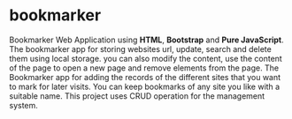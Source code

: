 # bookmarker
Bookmarker Web Application using **HTML**, **Bootstrap** and **Pure JavaScript**.
The bookmarker app for storing websites url, update, search and delete them using local storage.
you can also modify the content, use the content of the page to open a new page and remove elements from the page.
The Bookmarker app for adding the records of the different sites that you want to mark for later visits. You can keep bookmarks of any site you like with a suitable name. This project uses CRUD operation for the management system.
